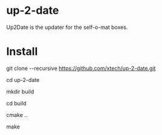 # up-2-date
Up2Date is the updater for the self-o-mat boxes.

# Install
git clone --recursive https://github.com/xtech/up-2-date.git

cd up-2-date

mkdir build

cd build

cmake ..

make
